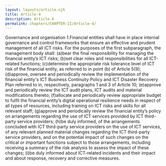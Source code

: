 ```yaml
---
layout: layouts/article.njk
title: Article-4
description: Article-4
permalink: chapters/CHAPTER-II/Article-4/
---
```

Governance and organisation 
1.Financial entities shall have in place internal governance and control frameworks that ensure an effective and prudent management of all ICT risks. 
For the purposes of the first subparagraph, the management body shall:
(a)bear the final responsibility for managing the financial entity’s ICT risks; 
(b)set clear roles and responsibilities for all ICT-related functions; 
(c)determine the appropriate risk tolerance level of ICT risk of the financial entity, as referred to in point (b) of Article 5(9);
(d)approve, oversee and periodically review the implementation of the financial entity's ICT Business Continuity Policy and ICT Disaster Recovery Plan referred to in, respectively, paragraphs 1 and 3 of Article 10; 
(e)approve and periodically review the ICT audit plans, ICT audits and material modifications thereto; 
(f)allocate and periodically review appropriate budget to fulfil the financial entity’s digital operational resilience needs in respect of all types of resources, including training on ICT risks and skills for all relevant staff; 
(g)approve and periodically review the financial entity’s policy on arrangements regarding the use of ICT services provided by ICT third-party service providers; 
(h)be duly informed, of the arrangements concluded with ICT third-party service providers on the use of ICT services, of any relevant planned material changes regarding the ICT third-party service providers, and on the potential impact of such changes on the critical or important functions subject to those arrangements, including receiving a summary of the risk analysis to assess the impact of these changes;
(i)be duly informed about ICT-related incidents and their impact and about response, recovery and corrective measures. 


